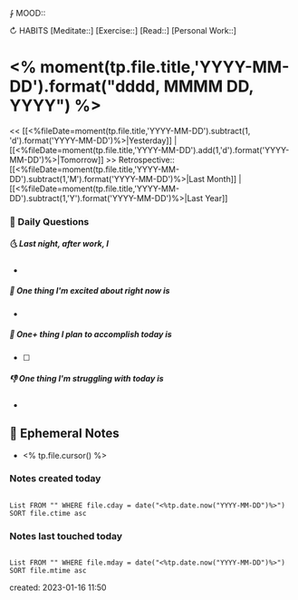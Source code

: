 ⨑ MOOD::

↻ HABITS
[Meditate::]
[Exercise::]
[Read::]
[Personal Work::]

# <% moment(tp.file.title,'YYYY-MM-DD').format("dddd, MMMM DD, YYYY") %>

<< [[<%fileDate=moment(tp.file.title,'YYYY-MM-DD').subtract(1, 'd').format('YYYY-MM-DD')%>|Yesterday]] | [[<%fileDate=moment(tp.file.title,'YYYY-MM-DD').add(1,'d').format('YYYY-MM-DD')%>|Tomorrow]] >>
Retrospective:: [[<%fileDate=moment(tp.file.title,'YYYY-MM-DD').subtract(1,'M').format('YYYY-MM-DD')%>|Last Month]] | [[<%fileDate=moment(tp.file.title,'YYYY-MM-DD').subtract(1,'Y').format('YYYY-MM-DD')%>|Last Year]]

### 📅 Daily Questions

##### 🌜 Last night, after work, I

-

##### 🙌 One thing I'm excited about right now is

-

##### 🚀 One+ thing I plan to accomplish today is

- [ ]

##### 👎 One thing I'm struggling with today is

-

## 📝 Ephemeral Notes

- <% tp.file.cursor() %>

### Notes created today

```dataview

List FROM "" WHERE file.cday = date("<%tp.date.now("YYYY-MM-DD")%>") SORT file.ctime asc

```

### Notes last touched today

```dataview

List FROM "" WHERE file.mday = date("<%tp.date.now("YYYY-MM-DD")%>") SORT file.mtime asc

```

created: 2023-01-16 11:50
